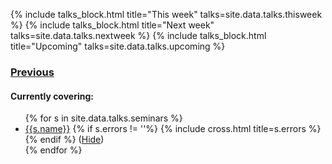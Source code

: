 {% include talks_block.html title="This week" talks=site.data.talks.thisweek %}
{% include talks_block.html title="Next week" talks=site.data.talks.nextweek %}
{% include talks_block.html title="Upcoming" talks=site.data.talks.upcoming %}
### [Previous](./previous.html)

#### Currently covering:
<ul>
{% for s in site.data.talks.seminars %}
  <li>
   <a href="{{s.url}}">{{s.name}}</a>
  {% if s.errors != ''%}
    {% include cross.html title=s.errors %}
  {% endif %}
  (<a href="#" id="{{s.label}}" class="button-toggle" >Hide</a>)
  </li>
{% endfor %}
</ul>


